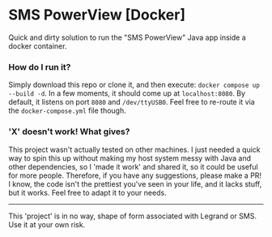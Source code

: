 # SMS PowerView [Docker]

Quick and dirty solution to run the "SMS PowerView" Java app inside a docker container.

### How do I run it?

Simply download this repo or clone it, and then execute: `docker compose up --build -d`. In a few moments, it should come up at `localhost:8080`.
By default, it listens on port `8080` and `/dev/ttyUSB0`. Feel free to re-route it via the `docker-compose.yml` file though.

### 'X' doesn't work! What gives?
This project wasn't actually tested on other machines. I just needed a quick way to spin this up without making my host system messy with Java and other dependencies, so I 'made it work' and shared it, so it could be useful for more people.
Therefore, if you have any suggestions, please make a PR!
I know, the code isn't the prettiest you've seen in your life, and it lacks stuff, but it works. Feel free to adapt it to your needs.

---

This 'project' is in no way, shape of form associated with Legrand or SMS. Use it at your own risk.
